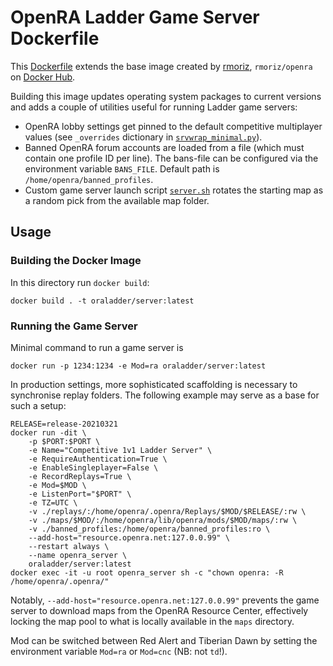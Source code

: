 # OpenRA Ladder Game Server Dockerfile

This [Dockerfile](./Dockerfile) extends the base image created by [rmoriz](https://github.com/rmoriz/openra-dockerfile), `rmoriz/openra` on [Docker Hub](https://hub.docker.com/r/rmoriz/openra/).

Building this image updates operating system packages to current versions and adds a couple of utilities useful for running Ladder game servers:

- OpenRA lobby settings get pinned to the default competitive multiplayer values (see `_overrides` dictionary in [`srvwrap_minimal.py`](./srvwrap_minimal.py)).
- Banned OpenRA forum accounts are loaded from a file (which must contain one profile ID per line). The bans-file can be configured via the environment variable `BANS_FILE`. Default path is `/home/openra/banned_profiles`.
- Custom game server launch script [`server.sh`](./server.sh) rotates the starting map as a random pick from the available map folder.

## Usage

### Building the Docker Image

In this directory run `docker build`:

`docker build . -t oraladder/server:latest`

### Running the Game Server

Minimal command to run a game server is

`docker run -p 1234:1234 -e Mod=ra oraladder/server:latest`

In production settings, more sophisticated scaffolding is necessary to synchronise replay folders. The following example may serve as a base for such a setup:

```shell
RELEASE=release-20210321
docker run -dit \
    -p $PORT:$PORT \
    -e Name="Competitive 1v1 Ladder Server" \
    -e RequireAuthentication=True \
    -e EnableSingleplayer=False \
    -e RecordReplays=True \
    -e Mod=$MOD \
    -e ListenPort="$PORT" \
    -e TZ=UTC \
    -v ./replays/:/home/openra/.openra/Replays/$MOD/$RELEASE/:rw \
    -v ./maps/$MOD/:/home/openra/lib/openra/mods/$MOD/maps/:rw \
    -v ./banned_profiles:/home/openra/banned_profiles:ro \
    --add-host="resource.openra.net:127.0.0.99" \
    --restart always \
    --name openra_server \
    oraladder/server:latest
docker exec -it -u root openra_server sh -c "chown openra: -R /home/openra/.openra/"
```

Notably, `--add-host="resource.openra.net:127.0.0.99"` prevents the game server to download maps from the OpenRA Resource Center, effectively locking the map pool to what is locally available in the `maps` directory.

Mod can be switched between Red Alert and Tiberian Dawn by setting the environment variable `Mod=ra` or `Mod=cnc` (NB: not `td`!).